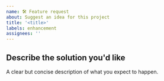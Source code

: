 ```yaml
---
name: 🛠 Feature request
about: Suggest an idea for this project
title: '<title>'
labels: enhancement
assignees: ''
---
```


## Describe the solution you'd like

A clear but concise description of what you expect to happen.
